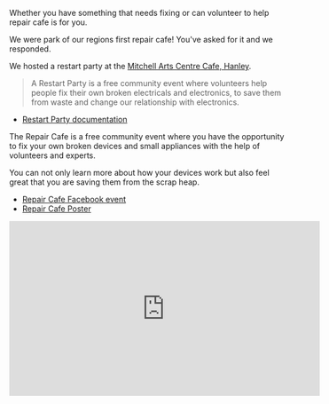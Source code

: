 Whether you have something that needs fixing or can volunteer to help repair cafe is for you.

We were park of our regions first repair cafe! You've asked for it and we responded.

We hosted a restart party at the [Mitchell Arts Centre Cafe, Hanley](http://www.mitchellartscentre.co.uk/contact/).

> A Restart Party is a free community event where volunteers help people fix their own broken electricals and electronics, to save them from waste and change our relationship with electronics.

* [Restart Party documentation](https://therestartproject.org/restartparty/)

The Repair Cafe is a free community event where you have the opportunity to fix your own broken devices and small appliances with the help of volunteers and experts.

You can not only learn more about how your devices work but also feel great that you are saving them from the scrap heap.

* [Repair Cafe Facebook event](https://www.facebook.com/events/738638752983263/)
* [Repair Cafe Poster](http://i.imgur.com/wFAOLv0.png)

<iframe width="560" height="315" src="https://www.youtube.com/embed/lSIUrXKukwo" frameborder="0" allowfullscreen></iframe>